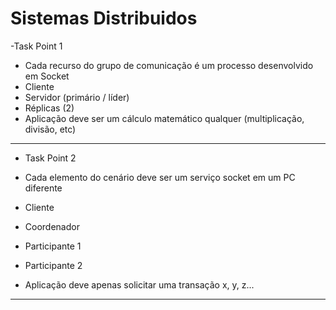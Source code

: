 Sistemas Distribuidos
===============================================

-Task Point 1

- Cada recurso do grupo de comunicação é um processo desenvolvido em Socket
- Cliente
- Servidor (primário / líder)
- Réplicas (2)
- Aplicação deve ser um cálculo matemático qualquer (multiplicação, divisão, etc)

--------------------

- Task Point 2

- Cada elemento do cenário deve ser um serviço socket em um PC diferente
- Cliente
- Coordenador
- Participante 1
- Participante 2
- Aplicação deve apenas solicitar uma transação x, y, z...

--------------------
